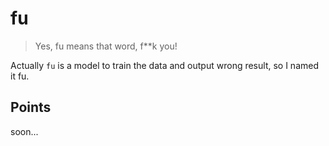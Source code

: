 # fu

> Yes, fu means that word, f\*\*k you!

Actually `fu` is a model to train the data and output wrong result, so I named it fu.

## Points

soon...
